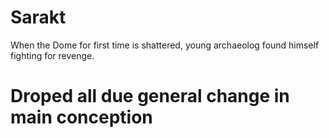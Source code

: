 # Sarakt
When the Dome for first time is shattered, young archaeolog found himself fighting for revenge.

# Droped all due general change in main conception